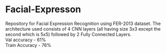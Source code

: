 # Facial-Expresson
Repository for Facial Expression Recognition using FER-2013 dataset. The architecture used consists of 4 CNN layers (all having size 3x3 except the second which is 5x5) followed by 2 Fully Connected Layers. <br />
Val accuracy - 61% <br />
Train Accuracy - 76%
